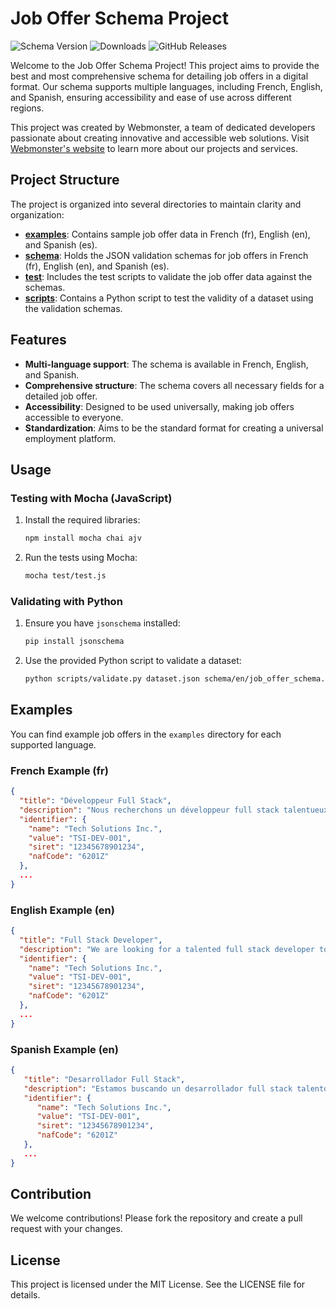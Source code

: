 # Job Offer Schema Project

![Schema Version](https://img.shields.io/badge/schema%20version-1.0.0-brightgreen)
![Downloads](https://img.shields.io/npm/dt/your-package-name)
![GitHub Releases](https://img.shields.io/github/downloads/your-username/your-repo-name/total)

Welcome to the Job Offer Schema Project! This project aims to provide the best and most comprehensive schema for detailing job offers in a digital format. Our schema supports multiple languages, including French, English, and Spanish, ensuring accessibility and ease of use across different regions.

This project was created by Webmonster, a team of dedicated developers passionate about creating innovative and accessible web solutions. Visit [Webmonster's website](https://webmonster.tech) to learn more about our projects and services.

## Project Structure

The project is organized into several directories to maintain clarity and organization:

- **[examples](examples)**: Contains sample job offer data in French (fr), English (en), and Spanish (es).
- **[schema](schema)**: Holds the JSON validation schemas for job offers in French (fr), English (en), and Spanish (es).
- **[test](test)**: Includes the test scripts to validate the job offer data against the schemas.
- **[scripts](scripts)**: Contains a Python script to test the validity of a dataset using the validation schemas.

## Features

- **Multi-language support**: The schema is available in French, English, and Spanish.
- **Comprehensive structure**: The schema covers all necessary fields for a detailed job offer.
- **Accessibility**: Designed to be used universally, making job offers accessible to everyone.
- **Standardization**: Aims to be the standard format for creating a universal employment platform.

## Usage

### Testing with Mocha (JavaScript)

1. Install the required libraries:
    ```sh
    npm install mocha chai ajv
    ```

2. Run the tests using Mocha:
    ```sh
    mocha test/test.js
    ```

### Validating with Python

1. Ensure you have `jsonschema` installed:
    ```sh
    pip install jsonschema
    ```

2. Use the provided Python script to validate a dataset:
    ```sh
    python scripts/validate.py dataset.json schema/en/job_offer_schema.json
    ```

## Examples

You can find example job offers in the `examples` directory for each supported language.

### French Example (fr)

```json
{
  "title": "Développeur Full Stack",
  "description": "Nous recherchons un développeur full stack talentueux pour rejoindre notre équipe dynamique...",
  "identifier": {
    "name": "Tech Solutions Inc.",
    "value": "TSI-DEV-001",
    "siret": "12345678901234",
    "nafCode": "6201Z"
  },
  ...
}
```


### English Example (en)

```json
{
  "title": "Full Stack Developer",
  "description": "We are looking for a talented full stack developer to join our dynamic team...",
  "identifier": {
    "name": "Tech Solutions Inc.",
    "value": "TSI-DEV-001",
    "siret": "12345678901234",
    "nafCode": "6201Z"
  },
  ...
}
```

### Spanish Example (en)

```json
{
   "title": "Desarrollador Full Stack",
   "description": "Estamos buscando un desarrollador full stack talentoso para unirse a nuestro equipo dinámico...",
   "identifier": {
      "name": "Tech Solutions Inc.",
      "value": "TSI-DEV-001",
      "siret": "12345678901234",
      "nafCode": "6201Z"
   },
   ...
}
```

## Contribution
We welcome contributions! Please fork the repository and create a pull request with your changes.

## License
This project is licensed under the MIT License. See the LICENSE file for details.
